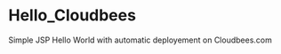 Hello_Cloudbees
===============

Simple JSP Hello World with automatic deployement on Cloudbees.com
